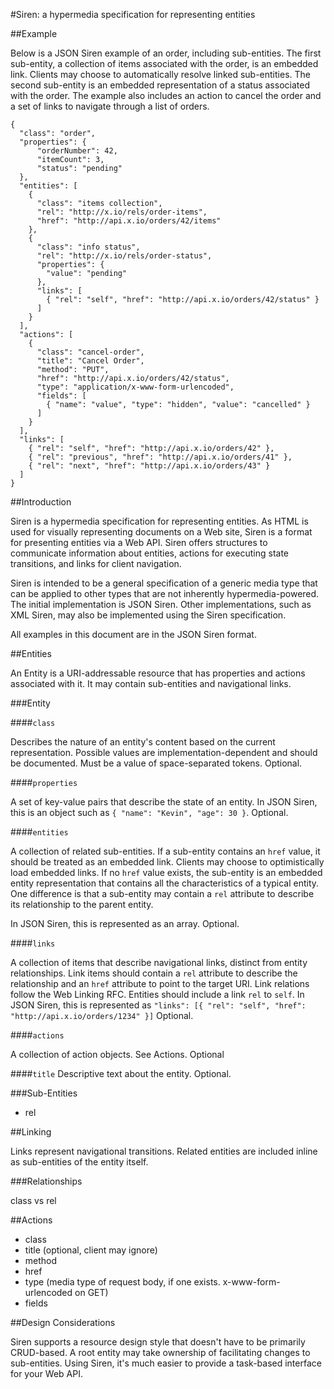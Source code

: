 #Siren: a hypermedia specification for representing entities

##Example

Below is a JSON Siren example of an order, including sub-entities.  The first sub-entity, a collection of items associated with the order, is an embedded link.  Clients may choose to automatically resolve linked sub-entities.  The second sub-entity is an embedded representation of a status associated with the order.  The example also includes an action to cancel the order and a set of links to navigate through a list of orders.


```
{
  "class": "order",
  "properties": { 
      "orderNumber": 42, 
      "itemCount": 3,
      "status": "pending"
  },
  "entities": [
    { 
      "class": "items collection", 
      "rel": "http://x.io/rels/order-items", 
      "href": "http://api.x.io/orders/42/items"
    },
    {
      "class": "info status",
      "rel": "http://x.io/rels/order-status", 
      "properties": { 
        "value": "pending"
      },
      "links": [
        { "rel": "self", "href": "http://api.x.io/orders/42/status" }
      ]
    }
  ],
  "actions": [
    {
      "class": "cancel-order",
      "title": "Cancel Order",
      "method": "PUT",
      "href": "http://api.x.io/orders/42/status",
      "type": "application/x-www-form-urlencoded",
      "fields": [
        { "name": "value", "type": "hidden", "value": "cancelled" }
      ]
    }
  ],
  "links": [
    { "rel": "self", "href": "http://api.x.io/orders/42" },
    { "rel": "previous", "href": "http://api.x.io/orders/41" },
    { "rel": "next", "href": "http://api.x.io/orders/43" }
  ]
}
```

##Introduction

Siren is a hypermedia specification for representing entities.  As HTML is used for visually representing documents on a Web site, Siren is a format for presenting entities via a Web API.  Siren offers structures to communicate information about entities, actions for executing state transitions, and links for client navigation.  

Siren is intended to be a general specification of a generic media type that can be applied to other types that are not inherently hypermedia-powered.  The initial implementation is JSON Siren.  Other implementations, such as XML Siren, may also be implemented using the Siren specification.

All examples in this document are in the JSON Siren format.

##Entities

An Entity is a URI-addressable resource that has properties and actions associated with it.  It may contain sub-entities and navigational links.

###Entity

####```class```

Describes the nature of an entity's content based on the current representation.  Possible values are implementation-dependent and should be documented.  Must be a value of space-separated tokens.  Optional.

####```properties```

A set of key-value pairs that describe the state of an entity.  In JSON Siren, this is an object such as ```{ "name": "Kevin", "age": 30 }```.  Optional.

####```entities```

A collection of related sub-entities.  If a sub-entity contains an ```href``` value, it should be treated as an embedded link.  Clients may choose to optimistically load embedded links.  If no ```href``` value exists, the sub-entity is an embedded entity representation that contains all the characteristics of a typical entity.  One difference is that a sub-entity may contain a ```rel``` attribute to describe its relationship to the parent entity.

In JSON Siren, this is represented as an array.  Optional.

####```links```

A collection of items that describe navigational links, distinct from entity relationships.  Link items should contain a ```rel``` attribute to describe the relationship and an ```href``` attribute to point to the target URI.  Link relations follow the Web Linking RFC.  Entities should include a link ```rel``` to ```self```.  In JSON Siren, this is represented as ```"links": [{ "rel": "self", "href": "http://api.x.io/orders/1234" }]```  Optional.

####```actions```

A collection of action objects.  See Actions.  Optional

####```title```
Descriptive text about the entity.  Optional.

  
###Sub-Entities
* rel

##Linking

Links represent navigational transitions.  Related entities are included inline as sub-entities of the entity itself.

###Relationships

class vs rel

##Actions

* class
* title (optional, client may ignore)
* method
* href
* type (media type of request body, if one exists. x-www-form-urlencoded on GET)
* fields

##Design Considerations

Siren supports a resource design style that doesn't have to be primarily CRUD-based.  A root entity may take ownership of facilitating changes to sub-entities.  Using Siren, it's much easier to provide a task-based interface for your Web API.